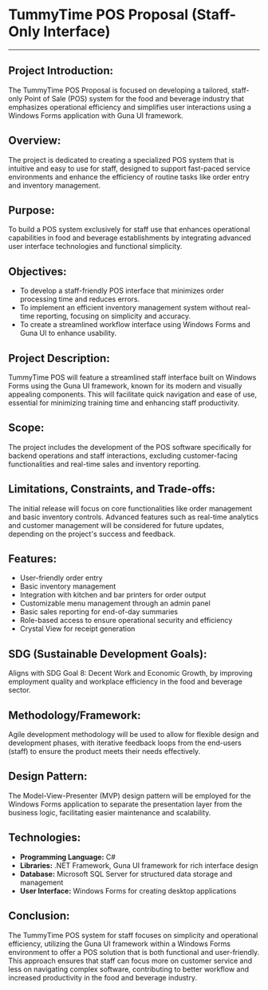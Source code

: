 # TummyTime POS Proposal (Staff-Only Interface)

---

## Project Introduction:
The TummyTime POS Proposal is focused on developing a tailored, staff-only Point of Sale (POS) system for the food and beverage industry that emphasizes operational efficiency and simplifies user interactions using a Windows Forms application with Guna UI framework.

## Overview:
The project is dedicated to creating a specialized POS system that is intuitive and easy to use for staff, designed to support fast-paced service environments and enhance the efficiency of routine tasks like order entry and inventory management.

## Purpose:
To build a POS system exclusively for staff use that enhances operational capabilities in food and beverage establishments by integrating advanced user interface technologies and functional simplicity.

## Objectives:
- To develop a staff-friendly POS interface that minimizes order processing time and reduces errors.
- To implement an efficient inventory management system without real-time reporting, focusing on simplicity and accuracy.
- To create a streamlined workflow interface using Windows Forms and Guna UI to enhance usability.

## Project Description:
TummyTime POS will feature a streamlined staff interface built on Windows Forms using the Guna UI framework, known for its modern and visually appealing components. This will facilitate quick navigation and ease of use, essential for minimizing training time and enhancing staff productivity.

## Scope:
The project includes the development of the POS software specifically for backend operations and staff interactions, excluding customer-facing functionalities and real-time sales and inventory reporting.

## Limitations, Constraints, and Trade-offs:
The initial release will focus on core functionalities like order management and basic inventory controls. Advanced features such as real-time analytics and customer management will be considered for future updates, depending on the project's success and feedback.

## Features:
- User-friendly order entry
- Basic inventory management
- Integration with kitchen and bar printers for order output
- Customizable menu management through an admin panel
- Basic sales reporting for end-of-day summaries
- Role-based access to ensure operational security and efficiency
- Crystal View for receipt generation

## SDG (Sustainable Development Goals):
Aligns with SDG Goal 8: Decent Work and Economic Growth, by improving employment quality and workplace efficiency in the food and beverage sector.

## Methodology/Framework:
Agile development methodology will be used to allow for flexible design and development phases, with iterative feedback loops from the end-users (staff) to ensure the product meets their needs effectively.

## Design Pattern:
The Model-View-Presenter (MVP) design pattern will be employed for the Windows Forms application to separate the presentation layer from the business logic, facilitating easier maintenance and scalability.

## Technologies:
- **Programming Language:** C#
- **Libraries:** .NET Framework, Guna UI framework for rich interface design
- **Database:** Microsoft SQL Server for structured data storage and management
- **User Interface:** Windows Forms for creating desktop applications

## Conclusion:
The TummyTime POS system for staff focuses on simplicity and operational efficiency, utilizing the Guna UI framework within a Windows Forms environment to offer a POS solution that is both functional and user-friendly. This approach ensures that staff can focus more on customer service and less on navigating complex software, contributing to better workflow and increased productivity in the food and beverage industry.
```
